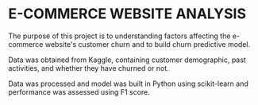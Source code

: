 # E-COMMERCE WEBSITE ANALYSIS

The purpose of this project is to understanding factors affecting the e-commerce website's customer churn and to build churn predictive model.

Data was obtained from Kaggle, containing customer demographic, past activities, and whether they have churned or not.

Data was processed and model was built in Python using scikit-learn and performance was assessed using F1 score.
